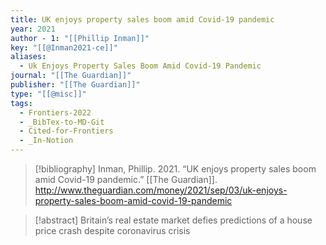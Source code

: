 ```yaml
---
title: UK enjoys property sales boom amid Covid-19 pandemic
year: 2021
author - 1: "[[Phillip Inman]]"
key: "[[@Inman2021-ce]]"
aliases:
  - Uk Enjoys Property Sales Boom Amid Covid-19 Pandemic
journal: "[[The Guardian]]"
publisher: "[[The Guardian]]"
type: "[[@misc]]"
tags:
  - Frontiers-2022
  - _BibTex-to-MD-Git
  - Cited-for-Frontiers
  - _In-Notion
---
```


> [!bibliography]
> Inman, Phillip. 2021. “UK enjoys property sales boom amid Covid-19 pandemic.” [[The Guardian]]. http://www.theguardian.com/money/2021/sep/03/uk-enjoys-property-sales-boom-amid-covid-19-pandemic

> [!abstract]
> Britain’s real estate market defies predictions of a house price crash despite coronavirus crisis